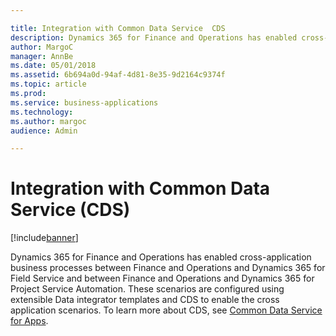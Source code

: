 ```yaml
---

title: Integration with Common Data Service  CDS 
description: Dynamics 365 for Finance and Operations has enabled cross-application business processes between Finance and Operations and Dynamics 365 for Field Service and between Finance and Operations and Dynamics 365 for Project Service Automation.
author: MargoC
manager: AnnBe
ms.date: 05/01/2018
ms.assetid: 6b694a0d-94af-4d81-8e35-9d2164c9374f
ms.topic: article
ms.prod: 
ms.service: business-applications
ms.technology: 
ms.author: margoc
audience: Admin

---
```

#  Integration with Common Data Service (CDS)




[!include[banner](../../../includes/banner.md)]

Dynamics 365 for Finance and Operations has enabled cross-application business
processes between Finance and Operations and Dynamics 365 for Field Service and
between Finance and Operations and Dynamics 365 for Project Service Automation.
These scenarios are configured using extensible Data integrator templates and
CDS to enable the cross application scenarios. To learn more about CDS, see
[Common Data Service for Apps](../../business-application-platform/common-data-service-apps/index.md).
